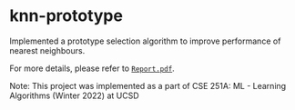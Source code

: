# knn-prototype

Implemented a prototype selection algorithm to improve performance of nearest neighbours.

For more details, please refer to [`Report.pdf`](https://github.com/nidhidhamnani/nn-prototype-selection/blob/main/Report.pdf).

Note: This project was implemented as a part of CSE 251A: ML - Learning Algorithms (Winter 2022) at UCSD
